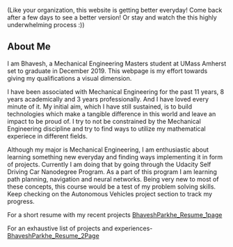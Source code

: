(Like your organization, this website is getting better everyday! Come back after a few days to see a better version! Or stay and watch the this highly underwhelming process :))

## About Me

I am Bhavesh, a Mechanical Engineering Masters student at UMass Amherst set to graduate in December 2019. This webpage is my effort towards giving my qualifications a visual dimension.

I have been associated with Mechanical Engineering for the past 11 years, 8 years academically and 3 years professionally. And I have loved every minute of it. My initial aim, which I have still sustained, is to build technologies which make a tangible difference in this world and leave an impact to be proud of. I try to not be constrained by the Mechanical Engineering discipline and try to find ways to utilize my mathematical experiece in different fields.

Although my major is Mechanical Engineering, I am enthusiastic about learning something new everyday and finding ways implementing it in form of projects. Currently I am doing that by going through the Udacity Self Driving Car Nanodegree Program. As a part of this program I am learning path planning, navigation and neural networks. Being very new to most of these concepts, this course would be a test of my problem solving skills. Keep checking on the Autonomous Vehicles project section to track my progress.

For a short resume with my recent projects 
[BhaveshParkhe_Resume_1page](/pdf/BhaveshParkhe_Resume.pdf)

For an exhaustive list of projects and experiences-
[BhaveshParkhe_Resume_2Page](/pdf/BhaveshParkhe_Resume_Long.pdf)
